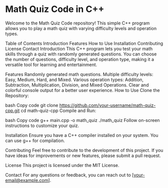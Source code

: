 # **Math Quiz Code in C++**

Welcome to the Math Quiz Code repository! This simple C++ program allows you to play a math quiz with varying difficulty levels and operation types.

Table of Contents
Introduction
Features
How to Use
Installation
Contributing
License
Contact
Introduction
This C++ program lets you test your math skills through a quiz with randomly generated questions. You can choose the number of questions, difficulty level, and operation type, making it a versatile tool for learning and entertainment.

Features
Randomly generated math questions.
Multiple difficulty levels: Easy, Medium, Hard, and Mixed.
Various operation types: Addition, Subtraction, Multiplication, Division, and Mixed Operations.
Clear and colorful console output for a better user experience.
How to Use
Clone the Repository:

bash
Copy code
git clone https://github.com/your-username/math-quiz-cpp.git
cd math-quiz-cpp
Compile and Run:

bash
Copy code
g++ main.cpp -o math_quiz
./math_quiz
Follow on-screen instructions to customize your quiz.

Installation
Ensure you have a C++ compiler installed on your system. You can use g++ for compilation.

Contributing
Feel free to contribute to the development of this project. If you have ideas for improvements or new features, please submit a pull request.

License
This project is licensed under the MIT License.

Contact
For any questions or feedback, you can reach out to [your-email@example.com].

